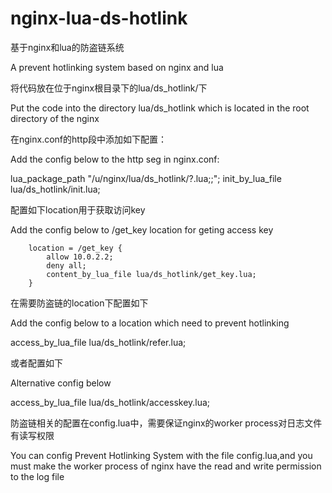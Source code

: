 nginx-lua-ds-hotlink
====================

基于nginx和lua的防盗链系统

A prevent hotlinking system based on nginx and lua

将代码放在位于nginx根目录下的lua/ds_hotlink/下

Put the code into the directory lua/ds_hotlink which is located in the root directory of the nginx

在nginx.conf的http段中添加如下配置：

Add the config below to the http seg in nginx.conf:

lua_package_path "/u/nginx/lua/ds_hotlink/?.lua;;";
init_by_lua_file lua/ds_hotlink/init.lua;

配置如下location用于获取访问key

Add the config below to /get_key location for geting access key

        location = /get_key {
            allow 10.0.2.2;
            deny all;
            content_by_lua_file lua/ds_hotlink/get_key.lua;
        }
        
在需要防盗链的location下配置如下

Add the config below to a location which need to prevent hotlinking

access_by_lua_file lua/ds_hotlink/refer.lua;

或者配置如下

Alternative config below

access_by_lua_file lua/ds_hotlink/accesskey.lua;

防盗链相关的配置在config.lua中，需要保证nginx的worker process对日志文件有读写权限

You can config Prevent Hotlinking System with the file config.lua,and you must make the worker process of nginx have the read and write permission to the log file
